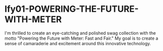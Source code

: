 # Ify01-POWERING-THE-FUTURE-WITH-METER
I'm thrilled to create an eye-catching and polished swag collection with the motto "Powering the Future with Meter: Fast and Fair." My goal is to create a sense of camaraderie and excitement around this innovative technology.
